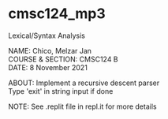 # cmsc124_mp3
 Lexical/Syntax Analysis

 NAME: Chico, Melzar Jan  
 COURSE & SECTION: CMSC124 B  
 DATE: 8 November 2021  

 ABOUT: Implement a recursive descent parser  
 Type 'exit' in string input if done

 NOTE: See .replit file in repl.it for more details
